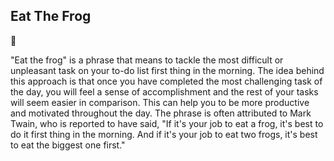 ## Eat The Frog

:frog:

"Eat the frog" is a phrase that means to tackle the most difficult or unpleasant task on your to-do list first thing in the morning. The idea behind this approach is that once you have completed the most challenging task of the day, you will feel a sense of accomplishment and the rest of your tasks will seem easier in comparison. This can help you to be more productive and motivated throughout the day. The phrase is often attributed to Mark Twain, who is reported to have said, "If it's your job to eat a frog, it's best to do it first thing in the morning. And if it's your job to eat two frogs, it's best to eat the biggest one first."
